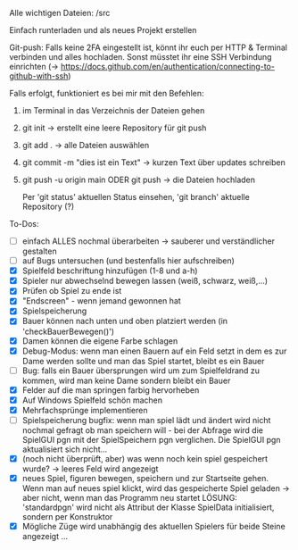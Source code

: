 Alle wichtigen Dateien: /src

Einfach runterladen und als neues Projekt erstellen

Git-push:
Falls keine 2FA eingestellt ist, könnt ihr euch per HTTP & Terminal verbinden und alles hochladen. Sonst müsstet ihr eine SSH Verbindung einrichten
(-> https://docs.github.com/en/authentication/connecting-to-github-with-ssh)

Falls erfolgt, funktioniert es bei mir mit den Befehlen:
1. im Terminal in das Verzeichnis der Dateien gehen
2. git init -> erstellt eine leere Repository für git push
3. git add . -> alle Dateien auswählen
4. git commit -m "dies ist ein Text" -> kurzen Text über updates schreiben
5. git push -u origin main ODER git push -> die Dateien hochladen

   Per 'git status' aktuellen Status einsehen, 'git branch' aktuelle Repository (?)

To-Dos:
- [ ] einfach ALLES nochmal überarbeiten -> sauberer und verständlicher gestalten
- [ ] auf Bugs untersuchen (und bestenfalls hier aufschreiben)
- [x] Spielfeld beschriftung hinzufügen (1-8 und a-h)
- [X] Spieler nur abwechselnd bewegen lassen (weiß, schwarz, weiß,...)
- [X] Prüfen ob Spiel zu ende ist
- [X] "Endscreen" - wenn jemand gewonnen hat
- [X] Spielspeicherung
- [X] Bauer können nach unten und oben platziert werden (in 'checkBauerBewegen()')
- [X] Damen können die eigene Farbe schlagen
- [X] Debug-Modus: wenn man einen Bauern auf ein Feld setzt in dem es zur Dame werden sollte und man das Spiel startet, bleibt es ein Bauer
- [ ] Bug: falls ein Bauer übersprungen wird um zum Spielfeldrand zu kommen, wird man keine Dame sondern bleibt ein Bauer
- [X] Felder auf die man springen farbig hervorheben
- [X] Auf Windows Spielfeld schön machen
- [X] Mehrfachsprünge implementieren
- [ ] Spielspeicherung bugfix: wenn man spiel lädt und ändert wird nicht nochmal gefragt ob man speichern will
      - bei der Abfrage wird die SpielGUI pgn mit der SpielSpeichern pgn verglichen. Die SpielGUI pgn aktualisiert sich nicht...
- [X] (noch nicht überprüft, aber) was wenn noch kein spiel gespeichert wurde? -> leeres Feld wird angezeigt
- [X] neues Spiel, figuren bewegen, speichern und zur Startseite gehen. Wenn man auf neues spiel klickt, wird das gespeicherte Spiel geladen
      -> aber nicht, wenn man das Programm neu startet
      LÖSUNG: 'standardpgn' wird nicht als Attribut der Klasse SpielData initialisiert, sondern per Konstruktor
- [X] Mögliche Züge wird unabhängig des aktuellen Spielers für beide Steine angezeigt
...
